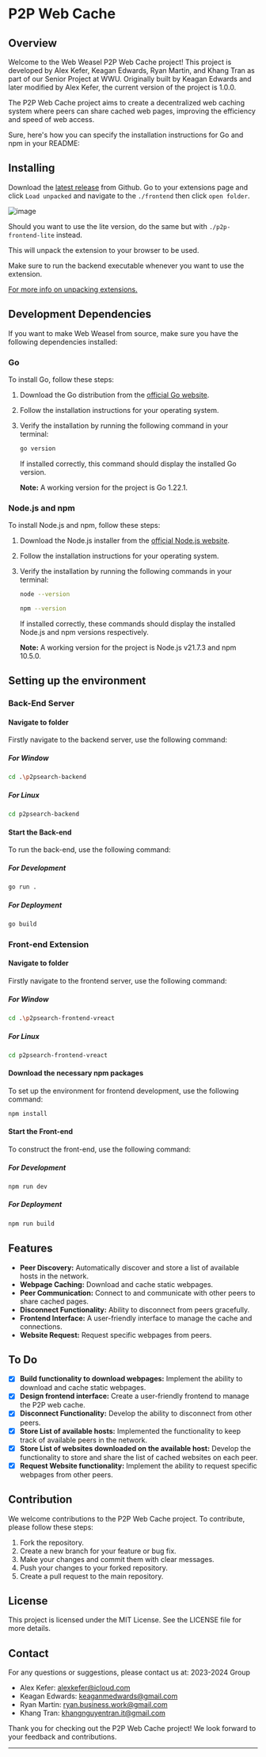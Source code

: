# P2P Web Cache

## Overview

Welcome to the Web Weasel P2P Web Cache project! This project is developed by Alex Kefer, Keagan Edwards, Ryan Martin, and Khang Tran as part of our Senior Project at WWU. Originally built by Keagan Edwards and later modified by Alex Kefer, the current version of the project is 1.0.0.

The P2P Web Cache project aims to create a decentralized web caching system where peers can share cached web pages, improving the efficiency and speed of web access.

Sure, here's how you can specify the installation instructions for Go and npm in your README:

## Installing

Download the [latest release](https://https://github.com/alexkefer/Web-Weasel/releases) from Github.
Go to your extensions page and click `Load unpacked` and navigate to the `./frontend` then click `open folder`.

![image](https://github.com/alexkefer/Web-Weasel/assets/86503164/a2cc8225-8438-4273-b3db-1d8360e1c84d)


Should you want to use the lite version, do the same but with `./p2p-frontend-lite` instead.

This will unpack the extension to your browser to be used.

Make sure to run the backend executable whenever you want to use the extension.

[For more info on unpacking extensions.](https://developer.chrome.com/docs/extensions/get-started/tutorial/hello-world#load-unpacked)

## Development Dependencies

If you want to make Web Weasel from source, make sure you have the following dependencies installed:

### Go

To install Go, follow these steps:

1. Download the Go distribution from the [official Go website](https://golang.org/dl/).
2. Follow the installation instructions for your operating system.
3. Verify the installation by running the following command in your terminal:
   ```sh
   go version
   ```
   If installed correctly, this command should display the installed Go version.
   
   **Note:** A working version for the project is Go 1.22.1.

### Node.js and npm

To install Node.js and npm, follow these steps:

1. Download the Node.js installer from the [official Node.js website](https://nodejs.org/).
2. Follow the installation instructions for your operating system.
3. Verify the installation by running the following commands in your terminal:
   ```sh
   node --version
   ```
   ```sh
   npm --version
   ```
   If installed correctly, these commands should display the installed Node.js and npm versions respectively.
   
   **Note:** A working version for the project is Node.js v21.7.3 and npm 10.5.0.

## Setting up the environment

### Back-End Server 
#### Navigate to folder
Firstly navigate to the backend server, use the following command:
##### For Window
```sh
cd .\p2psearch-backend        
```
##### For Linux
```sh
cd p2psearch-backend      
```
#### Start the Back-end
To run the back-end, use the following command:

##### For Development
```sh
go run .
```
##### For Deployment 
```sh
go build
```
### Front-end Extension 
#### Navigate to folder
Firstly navigate to the frontend server, use the following command:
##### For Window
```sh
cd .\p2psearch-frontend-vreact       
```
##### For Linux
```sh
cd p2psearch-frontend-vreact     
```
#### Download the necessary npm packages
To set up the environment for frontend development, use the following command:
```sh
npm install
```
#### Start the Front-end 
To construct the front-end, use the following command:
##### For Development
```sh
npm run dev
```

##### For Deployment
```sh
npm run build
```
## Features

- **Peer Discovery:** Automatically discover and store a list of available hosts in the network.
- **Webpage Caching:** Download and cache static webpages.
- **Peer Communication:** Connect to and communicate with other peers to share cached pages.
- **Disconnect Functionality:** Ability to disconnect from peers gracefully.
- **Frontend Interface:** A user-friendly interface to manage the cache and connections.
- **Website Request:** Request specific webpages from peers.

## To Do

- [x] **Build functionality to download webpages:** Implement the ability to download and cache static webpages.
- [x] **Design frontend interface:** Create a user-friendly frontend to manage the P2P web cache.
- [x] **Disconnect Functionality:** Develop the ability to disconnect from other peers.
- [x] **Store List of available hosts:** Implemented the functionality to keep track of available peers in the network.
- [x] **Store List of websites downloaded on the available host:** Develop the functionality to store and share the list of cached websites on each peer.
- [x] **Request Website functionality:** Implement the ability to request specific webpages from other peers.

## Contribution

We welcome contributions to the P2P Web Cache project. To contribute, please follow these steps:

1. Fork the repository.
2. Create a new branch for your feature or bug fix.
3. Make your changes and commit them with clear messages.
4. Push your changes to your forked repository.
5. Create a pull request to the main repository.

## License

This project is licensed under the MIT License. See the LICENSE file for more details.

## Contact

For any questions or suggestions, please contact us at:
2023-2024 Group
- Alex Kefer: [alexkefer@icloud.com](mailto:alexkefer@icloud.com)
- Keagan Edwards: [keaganmedwards@gmail.com](mailto:keaganmedwards@gmail.com)
- Ryan Martin: [ryan.business.work@gmail.com](mailto:ryan.business.work@gmail.com)
- Khang Tran: [khangnguyentran.it@gmail.com](mailto:khangnguyentran.it@gmail.com)

Thank you for checking out the P2P Web Cache project! We look forward to your feedback and contributions.


---
